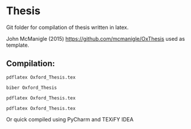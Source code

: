 # Thesis
Git folder for compilation of thesis written in latex. 

John McManigle (2015) https://github.com/mcmanigle/OxThesis used as template. 

## Compilation:
`pdflatex Oxford_Thesis.tex`

`biber Oxford_Thesis`

`pdflatex Oxford_Thesis.tex`

`pdflatex Oxford_Thesis.tex`


Or quick compiled using PyCharm and TEXiFY IDEA 

